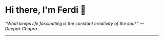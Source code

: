 <h1>Hi there, I'm Ferdi 👋</h1>

<p><em>
  "What keeps life fascinating is the constant creativity of the soul." — Deepak Chopra
</em></p>

---
